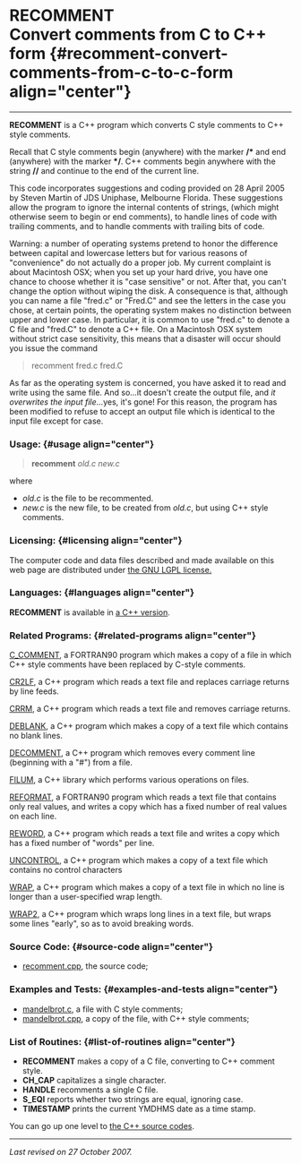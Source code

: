 RECOMMENT\
Convert comments from C to C++ form {#recomment-convert-comments-from-c-to-c-form align="center"}
===================================

------------------------------------------------------------------------

**RECOMMENT** is a C++ program which converts C style comments to C++
style comments.

Recall that C style comments begin (anywhere) with the marker **/\***
and end (anywhere) with the marker **\*/**. C++ comments begin anywhere
with the string **//** and continue to the end of the current line.

This code incorporates suggestions and coding provided on 28 April 2005
by Steven Martin of JDS Uniphase, Melbourne Florida. These suggestions
allow the program to ignore the internal contents of strings, (which
might otherwise seem to begin or end comments), to handle lines of code
with trailing comments, and to handle comments with trailing bits of
code.

Warning: a number of operating systems pretend to honor the difference
between capital and lowercase letters but for various reasons of
"convenience" do not actually do a proper job. My current complaint is
about Macintosh OSX; when you set up your hard drive, you have one
chance to choose whether it is "case sensitive" or not. After that, you
can't change the option without wiping the disk. A consequence is that,
although you can name a file "fred.c" or "Fred.C" and see the letters in
the case you chose, at certain points, the operating system makes no
distinction between upper and lower case. In particular, it is common to
use "fred.c" to denote a C file and "fred.C" to denote a C++ file. On a
Macintosh OSX system without strict case sensitivity, this means that a
disaster will occur should you issue the command

> recomment fred.c fred.C

As far as the operating system is concerned, you have asked it to read
and write using the same file. And so...it doesn't create the output
file, and *it overwrites the input file*...yes, it's gone! For this
reason, the program has been modified to refuse to accept an output file
which is identical to the input file except for case.

### Usage: {#usage align="center"}

> **recomment** *old.c* *new.c*

where

-   *old.c* is the file to be recommented.
-   *new.c* is the new file, to be created from *old.c*, but using C++
    style comments.

### Licensing: {#licensing align="center"}

The computer code and data files described and made available on this
web page are distributed under [the GNU LGPL
license.](../../txt/gnu_lgpl.txt)

### Languages: {#languages align="center"}

**RECOMMENT** is available in [a C++
version](../../cpp_src/recomment/recomment.html).

### Related Programs: {#related-programs align="center"}

[C\_COMMENT](../../c_src/c_comment/c_comment.html), a FORTRAN90 program
which makes a copy of a file in which C++ style comments have been
replaced by C-style comments.

[CR2LF](../../cpp_src/cr2lf/cr2lf.html), a C++ program which reads a
text file and replaces carriage returns by line feeds.

[CRRM](../../cpp_src/crrm/crrm.html), a C++ program which reads a text
file and removes carriage returns.

[DEBLANK](../../cpp_src/deblank/deblank.html), a C++ program which makes
a copy of a text file which contains no blank lines.

[DECOMMENT](../../cpp_src/decomment/decomment.html), a C++ program which
removes every comment line (beginning with a "\#") from a file.

[FILUM](../../cpp_src/filum/filum.html), a C++ library which performs
various operations on files.

[REFORMAT](../../f_src/reformat/reformat.html), a FORTRAN90 program
which reads a text file that contains only real values, and writes a
copy which has a fixed number of real values on each line.

[REWORD](../../cpp_src/reword/reword.html), a C++ program which reads a
text file and writes a copy which has a fixed number of "words" per
line.

[UNCONTROL](../../cpp_src/uncontrol/uncontrol.html), a C++ program which
makes a copy of a text file which contains no control characters

[WRAP](../../cpp_src/wrap/wrap.html), a C++ program which makes a copy
of a text file in which no line is longer than a user-specified wrap
length.

[WRAP2](../../cpp_src/wrap2/wrap2.html), a C++ program which wraps long
lines in a text file, but wraps some lines "early", so as to avoid
breaking words.

### Source Code: {#source-code align="center"}

-   [recomment.cpp](recomment.cpp), the source code;

### Examples and Tests: {#examples-and-tests align="center"}

-   [mandelbrot.c](mandelbrot.c), a file with C style comments;
-   [mandelbrot.cpp](mandelbrot.cpp), a copy of the file, with C++ style
    comments;

### List of Routines: {#list-of-routines align="center"}

-   **RECOMMENT** makes a copy of a C file, converting to C++ comment
    style.
-   **CH\_CAP** capitalizes a single character.
-   **HANDLE** recomments a single C file.
-   **S\_EQI** reports whether two strings are equal, ignoring case.
-   **TIMESTAMP** prints the current YMDHMS date as a time stamp.

You can go up one level to [the C++ source codes](../cpp_src.html).

------------------------------------------------------------------------

*Last revised on 27 October 2007.*
